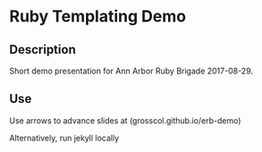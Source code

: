 # Ruby Templating Demo

## Description
Short demo presentation for Ann Arbor Ruby Brigade 2017-08-29.

## Use
Use arrows to advance slides at (grosscol.github.io/erb-demo)

Alternatively, run jekyll locally
